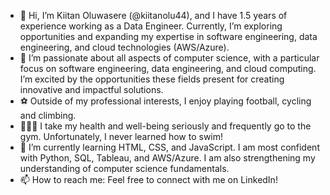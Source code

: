 - 👋 Hi, I’m Kiitan Oluwasere (@kiitanolu44), and I have 1.5 years of experience working as a Data Engineer. Currently, I’m exploring opportunities and expanding my expertise in software engineering, data engineering, and cloud technologies (AWS/Azure).
- 👀 I’m passionate about all aspects of computer science, with a particular focus on software engineering, data engineering, and cloud computing. I’m excited by the opportunities these fields present for creating innovative and impactful solutions.
- ⚽️ Outside of my professional interests, I enjoy playing football, cycling and climbing.
- 🏃🏾‍♂️ I take my health and well-being seriously and frequently go to the gym. Unfortunately, I never learned how to swim!
- 🌱 I’m currently learning HTML, CSS, and JavaScript. I am most confident with Python, SQL, Tableau, and AWS/Azure. I am also strengthening my understanding of computer science fundamentals.
- 📫 How to reach me: Feel free to connect with me on LinkedIn!

<!---
kiitanolu44/kiitanolu44 is a ✨ special ✨ repository because its `README.md` (this file) appears on your GitHub profile.
You can click the Preview link to take a look at your changes.
--->
